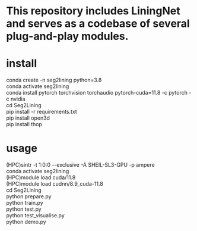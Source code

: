 # This repository includes LiningNet and serves as a codebase of several plug-and-play modules.
# install  
conda create -n seg2lining python=3.8  
conda activate seg2lining  
conda install pytorch torchvision torchaudio pytorch-cuda=11.8 -c pytorch -c nvidia  
cd Seg2Lining  
pip install -r requirements.txt  
pip install open3d  
pip install thop
# usage  
(HPC)sintr -t 1:0:0 --exclusive -A SHEIL-SL3-GPU -p ampere  
conda activate seg2lining  
(HPC)module load cuda/11.8  
(HPC)module load cudnn/8.9_cuda-11.8  
cd Seg2Lining  
python prepare.py  
python train.py  
python test.py  
python test_visualise.py  
python demo.py